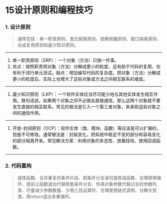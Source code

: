 # 15设计原则和编程技巧



### 1. 设计原则

> 通常包括：单一职责原则、里氏替换原则、依赖倒置原则、接口隔离原则、合成复用原则和最少知识原则。



---

1. 单一职责原则（SRP）：一个对象（方法）只做一件事。
2. 优点：按照职责把对象（方法）分解成更小的粒度，这有助于代码的复用，也有利于进行单元测试。缺点：增加编写代码的复杂度。把对象（方法）分解成更小的粒度后，实际上也增大了这些对象或方法之间相互联系的难度。

---

1. 最少知识原则（LKP）：一个软件实体应当尽可能少地与其他实体发生相互作用。换句话说，如果两个对象之间不必彼此直接通信，那么这两个对象就不要发生直接的相互联系。常见的做法是引入一个第三者对象，来承担这些对象之间的通信作用。

---

1. 开放-封闭原则（OCP）：软件实体（类、模块、函数）等应该是可以扩展的，但是不可修改。通常做法是：封装变化，把系统中稳定不变的部分和容易变化的部分隔离开来。常见解决方案：利用对象的多态性、放置挂钩、使用回调函数。



---

### 2. 代码重构

> 提炼函数、合并重复的条件片段、把条件分支语句提炼成函数、合理使用循环、提前让函数退出代替嵌套条件分支、传递对象参数代替过长的参数列表、尽量减少参数数量、少用三目运算符、合理使用链式调用、分解大型类、用return退出多重循环。